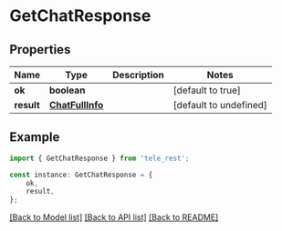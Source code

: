# GetChatResponse


## Properties

Name | Type | Description | Notes
------------ | ------------- | ------------- | -------------
**ok** | **boolean** |  | [default to true]
**result** | [**ChatFullInfo**](ChatFullInfo.md) |  | [default to undefined]

## Example

```typescript
import { GetChatResponse } from 'tele_rest';

const instance: GetChatResponse = {
    ok,
    result,
};
```

[[Back to Model list]](../README.md#documentation-for-models) [[Back to API list]](../README.md#documentation-for-api-endpoints) [[Back to README]](../README.md)
